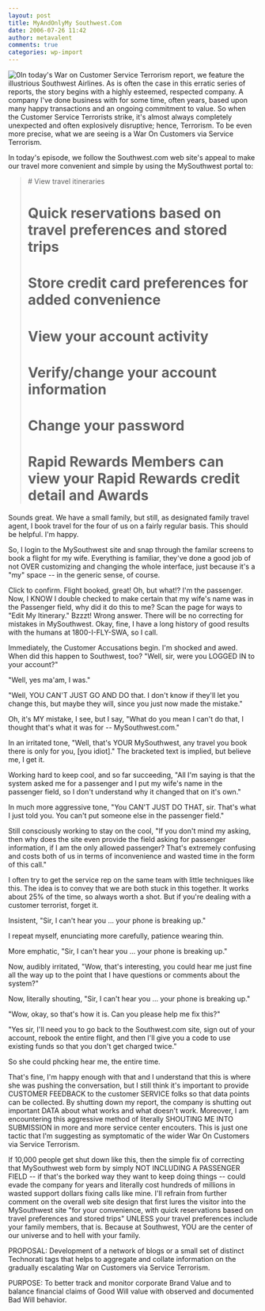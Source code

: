 ```yaml
---
layout: post
title: MyAndOnlyMy Southwest.Com
date: 2006-07-26 11:42
author: metavalent
comments: true
categories: wp-import
---
```

<!--Lead Photo --><img src="https://metavalent.info/images/customer.service.jpg" border="0" alt="0" /><!-- Commentary -->In today's War on Customer Service Terrorism report, we feature the illustrious Southwest Airlines.  As is often the case in this erratic series of reports, the story begins with a highly esteemed, respected company.  A company I've done business with for some time, often years, based upon many happy transactions and an ongoing commitment to value.  So when the Customer Service Terrorists strike, it's almost always completely unexpected and often explosively disruptive; hence, Terrorism.  To be even more precise, what we are seeing is a War On Customers via Service Terrorism.

In today's episode, we follow the Southwest.com web site's appeal to make our travel more convenient and simple by using the MySouthwest portal to:<blockquote># View travel itineraries
# Quick reservations based on travel preferences and stored trips
# Store credit card preferences for added convenience
# View your account activity
# Verify/change your account information
# Change your password
# Rapid Rewards Members can view your Rapid Rewards credit detail and Awards</blockquote>Sounds great.  We have a small family, but still, as designated family travel agent, I book travel for the four of us on a fairly regular basis.  This should be helpful.  I'm happy.

So, I login to the MySouthwest site and snap through the familar screens to book a flight for my wife.  Everything is familiar, they've done a good job of not OVER customizing and changing the whole interface, just because it's a "my" space -- in the generic sense, of course.

Click to confirm.  Flight booked, great!  Oh, but what!?  I'm the passenger.  Now, I KNOW I double checked to make certain that my wife's name was in the Passenger field, why did it do this to me?  Scan the page for ways to "Edit My Itinerary."  Bzzzt!  Wrong answer.  There will be no correcting for mistakes in MySouthwest.  Okay, fine, I have a long history of good results with the humans at 1800-I-FLY-SWA, so I call.

Immediately, the Customer Accusations begin.  I'm shocked and awed.  When did this happen to Southwest, too?  "Well, sir, were you LOGGED IN to your account?"

"Well, yes ma'am, I was."

"Well, YOU CAN'T JUST GO AND DO that.  I don't know if they'll let you change this, but maybe they will, since you just now made the mistake."

Oh, it's MY mistake, I see, but I say, "What do you mean I can't do that, I thought that's what it was for -- MySouthwest.com."

In an irritated tone, "Well, that's YOUR MySouthwest, any travel you book there is only for you, [you idiot]."  The bracketed text is implied, but believe me, I get it.

Working hard to keep cool, and so far succeeding, "All I'm saying is that the system asked me for a passenger and I put my wife's name in the passenger field, so I don't understand why it changed that on it's own."

In much more aggressive tone, "You CAN'T JUST DO THAT, sir.  That's what I just told you.  You can't put someone else in the passenger field."

Still consciously working to stay on the cool, "If you don't mind my asking, then why does the site even provide the field asking for passenger information, if I am the only allowed passenger?  That's extremely confusing and costs both of us in terms of inconvenience and wasted time in the form of this call."

I often try to get the service rep on the same team with little techniques like this.  The idea is to convey that we are both stuck in this together.  It works about 25% of the time, so always worth a shot.  But if you're dealing with a customer terrorist, forget it.

Insistent, "Sir, I can't hear you ... your phone is breaking up."

I repeat myself, enunciating more carefully, patience wearing thin.

More emphatic, "Sir, I can't hear you ... your phone is breaking up."

Now, audibly irritated, "Wow, that's interesting, you could hear me just fine all the way up to the point that I have questions or comments about the system?"

Now, literally shouting, "Sir, I can't hear you ... your phone is breaking up."

"Wow, okay, so that's how it is.  Can you please help me fix this?"

"Yes sir, I'll need you to go back to the Southwest.com site, sign out of your account, rebook the entire flight, and then I'll give you a code to use existing funds so that you don't get charged twice."

So she could phcking hear me, the entire time.

That's fine, I'm happy enough with that and I understand that this is where she was pushing the conversation, but I still think it's important to provide CUSTOMER FEEDBACK to the customer SERVICE folks so that data points can be collected.  By shutting down my report, the company is shutting out important DATA about what works and what doesn't work.  Moreover, I am encountering this aggressive method of literally SHOUTING ME INTO SUBMISSION in more and more service center encouters.  This is just one tactic that I'm suggesting as symptomatic of the wider War On Customers via Service Terrorism.

If 10,000 people get shut down like this, then the simple fix of correcting that MySouthwest web form by simply NOT INCLUDING A PASSENGER FIELD -- if that's the borked way they want to keep doing things -- could evade the company for years and literally cost hundreds of millions in wasted support dollars fixing calls like mine.  I'll refrain from further comment on the overall web site design that first lures the visitor into the MySouthwest site "for your convenience, with quick reservations based on travel preferences and stored trips" UNLESS your travel preferences include your family members, that is.  Because at Southwest, YOU are the center of our universe and to hell with your family.

PROPOSAL: Development of a network of blogs or a small set of distinct Technorati tags that helps to aggregate and collate information on the gradually escalating War on Customers via Service Terrorism.  

PURPOSE: To better track and monitor corporate Brand Value and to balance financial claims of Good Will value with observed and documented Bad Will behavior.
